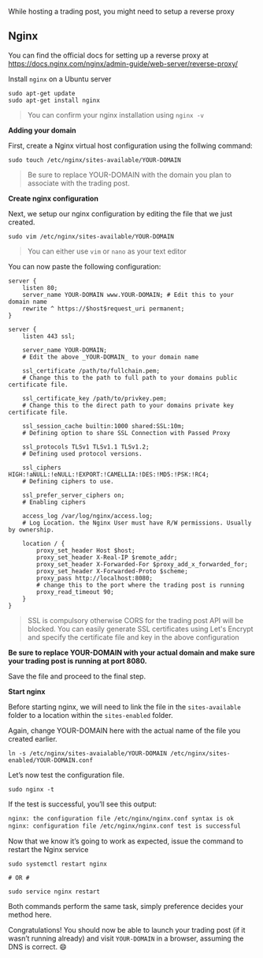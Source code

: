 While hosting a trading post, you might need to setup a reverse proxy

## Nginx

You can find the official docs for setting up a reverse proxy at https://docs.nginx.com/nginx/admin-guide/web-server/reverse-proxy/

Install `nginx` on a Ubuntu server

```shell script
sudo apt-get update
sudo apt-get install nginx
```

> You can confirm your nginx installation using `nginx -v`

**Adding your domain**

First, create a Nginx virtual host configuration using the follwing command:

```shell script
sudo touch /etc/nginx/sites-available/YOUR-DOMAIN
```

> Be sure to replace YOUR-DOMAIN with the domain you plan to associate with the trading post.

**Create nginx configuration**

Next, we setup our nginx configuration by editing the file that we just created.

```shell script
sudo vim /etc/nginx/sites-available/YOUR-DOMAIN
```

> You can either use `vim` or `nano` as your text editor

You can now paste the following configuration:

```nginx
server {
    listen 80;
    server_name YOUR-DOMAIN www.YOUR-DOMAIN; # Edit this to your domain name
    rewrite ^ https://$host$request_uri permanent;
}

server {
    listen 443 ssl;

    server_name YOUR-DOMAIN;
    # Edit the above _YOUR-DOMAIN_ to your domain name

    ssl_certificate /path/to/fullchain.pem;
    # Change this to the path to full path to your domains public certificate file.

    ssl_certificate_key /path/to/privkey.pem;
    # Change this to the direct path to your domains private key certificate file.

    ssl_session_cache builtin:1000 shared:SSL:10m;
    # Defining option to share SSL Connection with Passed Proxy

    ssl_protocols TLSv1 TLSv1.1 TLSv1.2;
    # Defining used protocol versions.

    ssl_ciphers HIGH:!aNULL:!eNULL:!EXPORT:!CAMELLIA:!DES:!MD5:!PSK:!RC4;
    # Defining ciphers to use.

    ssl_prefer_server_ciphers on;
    # Enabling ciphers

    access_log /var/log/nginx/access.log;
    # Log Location. the Nginx User must have R/W permissions. Usually by ownership.

    location / {
        proxy_set_header Host $host;
        proxy_set_header X-Real-IP $remote_addr;
        proxy_set_header X-Forwarded-For $proxy_add_x_forwarded_for;
        proxy_set_header X-Forwarded-Proto $scheme;
        proxy_pass http://localhost:8080;
        # change this to the port where the trading post is running
        proxy_read_timeout 90;
    }
}
```

> SSL is compulsory otherwise CORS for the trading post API will be blocked. You can easily generate SSL certificates using Let's Encrypt and specify the certificate file and key in the above configuration

**Be sure to replace YOUR-DOMAIN with your actual domain and make sure your trading post is running at port 8080.**

Save the file and proceed to the final step.

**Start nginx**

Before starting nginx, we will need to link the file in the `sites-available` folder to a location within the `sites-enabled` folder.

Again, change YOUR-DOMAIN here with the actual name of the file you created earlier.

```shell script
ln -s /etc/nginx/sites-avaialable/YOUR-DOMAIN /etc/nginx/sites-enabled/YOUR-DOMAIN.conf
```

Let’s now test the configuration file.

```shell script
sudo nginx -t
```

If the test is successful, you’ll see this output:

```bash
nginx: the configuration file /etc/nginx/nginx.conf syntax is ok
nginx: configuration file /etc/nginx/nginx.conf test is successful
```

Now that we know it’s going to work as expected, issue the command to restart the Nginx service

```shell script
sudo systemctl restart nginx

# OR #

sudo service nginx restart
```

Both commands perform the same task, simply preference decides your method here.

Congratulations! You should now be able to launch your trading post (if it wasn’t running already) and visit `YOUR-DOMAIN` in a browser, assuming the DNS is correct. :smile:
